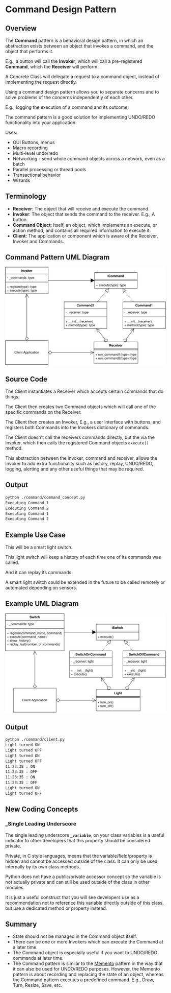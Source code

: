# Command Design Pattern

## Overview

The **Command** pattern is a behavioral design pattern, in which an abstraction exists between an object that invokes a command, and the object that performs it.

E.g., a button will call the **Invoker**, which will call a pre-registered **Command**, which the **Receiver** will perform.

A Concrete Class will delegate a request to a command object, instead of implementing the request directly.

Using a command design pattern allows you to separate concerns and to solve problems of the concerns independently of each other.

E.g., logging the execution of a command and its outcome.

The command pattern is a good solution for implementing UNDO/REDO functionality into your application.

Uses:

* GUI Buttons, menus
* Macro recording
* Multi-level undo/redo
* Networking - send whole command objects across a network, even as a batch
* Parallel processing or thread pools
* Transactional behavior
* Wizards

## Terminology

* **Receiver**: The object that will receive and execute the command.
* **Invoker**: The object that sends the command to the receiver. E.g., A button.
* **Command Object**: Itself, an object, which implements an execute, or action method, and contains all required information to execute it.
* **Client**: The application or component which is aware of the Receiver, Invoker and Commands.

## Command Pattern UML Diagram

![The Command Pattern UML Diagram](/img/command_concept.svg)

## Source Code

The Client instantiates a Receiver which accepts certain commands that do things.

The Client then creates two Command objects which will call one of the specific commands on the Receiver.

The Client then creates an Invoker, E.g., a user interface with buttons, and registers both Commands into the Invokers dictionary of commands.

The Client doesn't call the receivers commands directly, but the via the Invoker, which then calls the registered Command objects `execute()` method.

This abstraction between the invoker, command and receiver, allows the Invoker to add extra functionality such as history, replay, UNDO/REDO, logging, alerting and any other useful things that may be required.

## Output

``` bash
python ./command/command_concept.py
Executing Command 1
Executing Command 2
Executing Command 1
Executing Command 2
```

## Example Use Case

This will be a smart light switch. 

This light switch will keep a history of each time one of its commands was called. 

And it can replay its commands. 

A smart light switch could be extended in the future to be called remotely or automated depending on sensors.

## Example UML Diagram

![The Command Pattern UML Diagram](/img/command_example.svg)

## Output

``` bash
python ./command/client.py
Light turned ON
Light turned OFF
Light turned ON
Light turned OFF
11:23:35 : ON
11:23:35 : OFF
11:23:35 : ON
11:23:35 : OFF
Light turned ON
Light turned OFF
```

## New Coding Concepts

### _Single Leading Underscore

The single leading underscore **`_variable`**, on your class variables is a useful indicator to other developers that this property should be considered private.

Private, in C style languages, means that the variable/field/property is hidden and cannot be accessed outside of the class. It can only be used internally by its own class methods.

Python does not have a public/private accessor concept so the variable is not actually private and can still be used outside of the class in other modules. 

It is just a useful construct that you will see developers use as a recommendation not to reference this variable directly outside of this class, but use a dedicated method or property instead.

## Summary

* State should not be managed in the Command object itself.
* There can be one or more Invokers which can execute the Command at a later time.
* The Command object is especially useful if you want to UNDO/REDO commands at later time.
* The Command pattern is similar to the [Memento](/memento) pattern in the way that it can also be used for UNDO/REDO purposes. However, the Memento pattern is about recording and replacing the state of an object, whereas the Command pattern executes a predefined command. E.g., Draw, Turn, Resize, Save, etc. 
